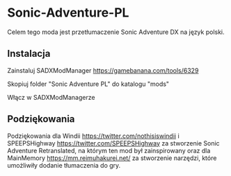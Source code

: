 # Sonic-Adventure-PL
Celem tego moda jest przetłumaczenie Sonic Adventure DX na język polski.

## Instalacja
Zainstaluj SADXModManager https://gamebanana.com/tools/6329

Skopiuj folder "Sonic Adventure PL" do katalogu "mods"

Włącz w SADXModManagerze

## Podziękowania
Podziękowania dla Windii https://twitter.com/nothisiswindii i SPEEPSHighway https://twitter.com/SPEEPSHighway za stworzenie Sonic Adventure Retranslated, na którym ten mod był zainspirowany oraz dla MainMemory https://mm.reimuhakurei.net/ za stworzenie narzędzi, które umożliwiły dodanie tłumaczenia do gry.
